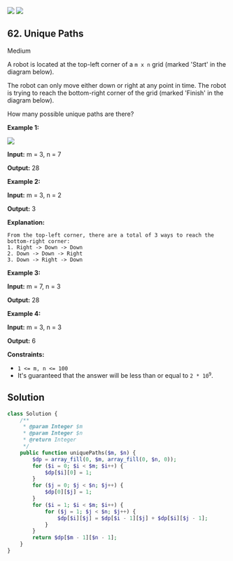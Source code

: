 [![](https://img.shields.io/github/stars/javadev/LeetCode-in-All?label=Stars&style=flat-square)](https://github.com/javadev/LeetCode-in-All)
[![](https://img.shields.io/github/forks/javadev/LeetCode-in-All?label=Fork%20me%20on%20GitHub%20&style=flat-square)](https://github.com/javadev/LeetCode-in-All/fork)

## 62\. Unique Paths

Medium

A robot is located at the top-left corner of a `m x n` grid (marked 'Start' in the diagram below).

The robot can only move either down or right at any point in time. The robot is trying to reach the bottom-right corner of the grid (marked 'Finish' in the diagram below).

How many possible unique paths are there?

**Example 1:**

![](https://assets.leetcode.com/uploads/2018/10/22/robot_maze.png)

**Input:** m = 3, n = 7

**Output:** 28 

**Example 2:**

**Input:** m = 3, n = 2

**Output:** 3

**Explanation:**

    From the top-left corner, there are a total of 3 ways to reach the bottom-right corner:
    1. Right -> Down -> Down
    2. Down -> Down -> Right
    3. Down -> Right -> Down 

**Example 3:**

**Input:** m = 7, n = 3

**Output:** 28 

**Example 4:**

**Input:** m = 3, n = 3

**Output:** 6 

**Constraints:**

*   `1 <= m, n <= 100`
*   It's guaranteed that the answer will be less than or equal to <code>2 * 10<sup>9</sup></code>.

## Solution

```php
class Solution {
    /**
     * @param Integer $m
     * @param Integer $n
     * @return Integer
     */
    public function uniquePaths($m, $n) {
        $dp = array_fill(0, $m, array_fill(0, $n, 0));
        for ($i = 0; $i < $m; $i++) {
            $dp[$i][0] = 1;
        }
        for ($j = 0; $j < $n; $j++) {
            $dp[0][$j] = 1;
        }
        for ($i = 1; $i < $m; $i++) {
            for ($j = 1; $j < $n; $j++) {
                $dp[$i][$j] = $dp[$i - 1][$j] + $dp[$i][$j - 1];
            }
        }
        return $dp[$m - 1][$n - 1];
    }
}
```